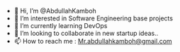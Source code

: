 - 👋 Hi, I’m @AbdullahKamboh
- 👀 I’m interested in Software Engineering base projects
- 🌱 I’m currently learning DevOps
- 💞️ I’m looking to collaborate in new startup ideas..
- 📫 How to reach me : Mr.abdullahkamboh@gmail.com

<!---
AbdullahKamboh/AbdullahKamboh is a ✨ special ✨ repository because its `README.md` (this file) appears on your GitHub profile.
You can click the Preview link to take a look at your changes.
--->
